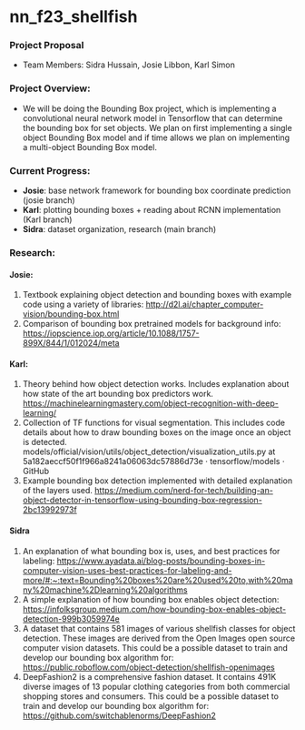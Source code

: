 # nn_f23_shellfish

### Project Proposal
- Team Members: Sidra Hussain, Josie Libbon, Karl Simon
### Project Overview: 
- We will be doing the Bounding Box project, which is implementing a convolutional neural network model in Tensorflow that can determine the bounding box for set objects. We plan on first implementing a single object Bounding Box model and if time allows we plan on implementing a multi-object Bounding Box model.

### Current Progress: 
 - __Josie__: base network framework for bounding box coordinate prediction (josie branch)
 - __Karl__: plotting bounding boxes + reading about RCNN implementation (Karl branch)
 - __Sidra__: dataset organization, research (main branch)

### Research: 
#### Josie:
1. Textbook explaining object detection and bounding boxes with example code using a variety of libraries: http://d2l.ai/chapter_computer-vision/bounding-box.html
2. Comparison of bounding box pretrained models for background info: https://iopscience.iop.org/article/10.1088/1757-899X/844/1/012024/meta
#### Karl:
1. Theory behind how object detection works. Includes explanation about how state of the art bounding box predictors work. https://machinelearningmastery.com/object-recognition-with-deep-learning/
2. Collection of TF functions for visual segmentation. This includes code details about how to draw bounding boxes on the image once an object is detected. models/official/vision/utils/object_detection/visualization_utils.py at 5a182aeccf50f1f966a8241a06063dc57886d73e · tensorflow/models · GitHub
3. Example bounding box detection implemented with detailed explanation of the layers used. https://medium.com/nerd-for-tech/building-an-object-detector-in-tensorflow-using-bounding-box-regression-2bc13992973f
#### Sidra 
1. An explanation of what bounding box is, uses, and best practices for labeling: https://www.ayadata.ai/blog-posts/bounding-boxes-in-computer-vision-uses-best-practices-for-labeling-and-more/#:~:text=Bounding%20boxes%20are%20used%20to,with%20many%20machine%2Dlearning%20algorithms 
2. A simple explanation of how bounding box enables object detection: https://infolksgroup.medium.com/how-bounding-box-enables-object-detection-999b3059974e 
3. A dataset that contains 581 images of various shellfish classes for object detection. These images are derived from the Open Images open source computer vision datasets. This could be a possible dataset to train and develop our bounding box algorithm for: https://public.roboflow.com/object-detection/shellfish-openimages 
4. DeepFashion2 is a comprehensive fashion dataset. It contains 491K diverse images of 13 popular clothing categories from both commercial shopping stores and consumers. This could be a possible dataset to train and develop our bounding box algorithm for: https://github.com/switchablenorms/DeepFashion2 
